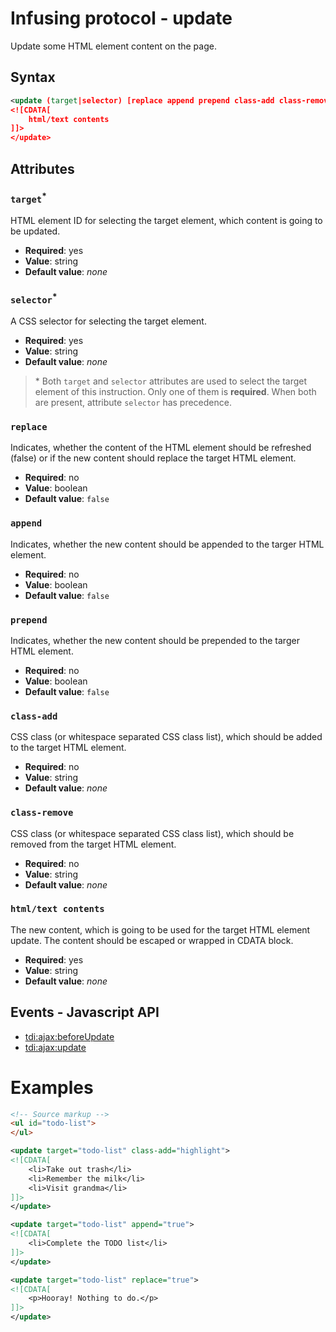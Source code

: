 # Infusing protocol - update

Update some HTML element content on the page.

## Syntax

```xml
<update (target|selector) [replace append prepend class-add class-remove]>
<![CDATA[
    html/text contents
]]>
</update>
```

## Attributes

### `target`<sup>*</sup>

HTML element ID for selecting the target element, which content is going to be updated.

* **Required**: yes
* **Value**: string
* **Default value**: _none_

### `selector`<sup>*</sup>

A CSS selector for selecting the target element.

* **Required**: yes
* **Value**: string
* **Default value**: _none_

> \* Both `target` and `selector` attributes are used to select the target element of this instruction. Only one of them is **required**. When both are present, attribute `selector` has precedence.

### `replace`

Indicates, whether the content of the HTML element should be refreshed (false) or if the new content should replace the target HTML element.

* **Required**: no
* **Value**: boolean
* **Default value**: `false`

### `append`

Indicates, whether the new content should be appended to the targer HTML element.

* **Required**: no
* **Value**: boolean
* **Default value**: `false`

### `prepend`

Indicates, whether the new content should be prepended to the targer HTML element.

* **Required**: no
* **Value**: boolean
* **Default value**: `false`

### `class-add`

CSS class (or whitespace separated CSS class list), which should be added to the target HTML element.

* **Required**: no
* **Value**: string
* **Default value**: _none_

### `class-remove`

CSS class (or whitespace separated CSS class list), which should be removed from the target HTML element.

* **Required**: no
* **Value**: string
* **Default value**: _none_

### `html/text contents`

The new content, which is going to be used for the target HTML element update. The content should be escaped or wrapped in CDATA block.

* **Required**: yes
* **Value**: string
* **Default value**: _none_

## Events - Javascript API

* [tdi:ajax:beforeUpdate](#)
* [tdi:ajax:update](#)

# Examples

```html
<!-- Source markup -->
<ul id="todo-list">
</ul>
```

```xml
<update target="todo-list" class-add="highlight">
<![CDATA[
    <li>Take out trash</li>
    <li>Remember the milk</li>
    <li>Visit grandma</li>
]]>
</update>
```

```xml
<update target="todo-list" append="true">
<![CDATA[
    <li>Complete the TODO list</li>
]]>
</update>
```

```xml
<update target="todo-list" replace="true">
<![CDATA[
    <p>Hooray! Nothing to do.</p>
]]>
</update>
```
